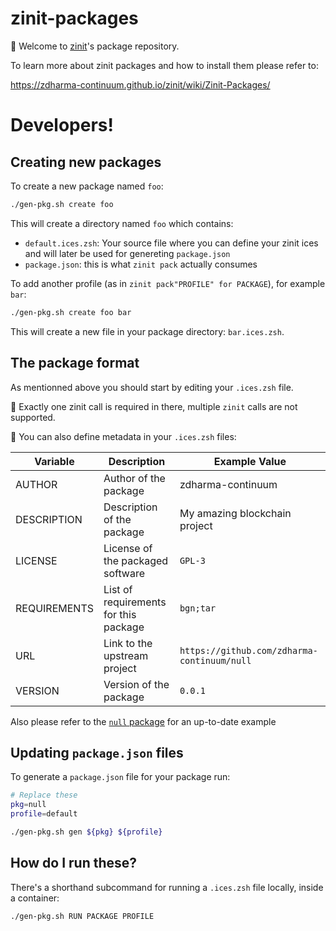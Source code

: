 # zinit-packages

🌻 Welcome to [zinit](https://github.com/zdharma-continuum/zinit)'s package
repository.

To learn more about zinit packages and how to install them please refer to:

https://zdharma-continuum.github.io/zinit/wiki/Zinit-Packages/

# Developers!

## Creating new packages

To create a new package named `foo`:

```zsh
./gen-pkg.sh create foo
```

This will create a directory named `foo` which contains:

- `default.ices.zsh`: Your source file where you can define your zinit
ices and will later be used for genereting `package.json`
- `package.json`: this is what `zinit pack` actually consumes

To add another profile (as in `zinit pack"PROFILE" for PACKAGE`), for example
`bar`:

```zsh
./gen-pkg.sh create foo bar
```

This will create a new file in your package directory: `bar.ices.zsh`.

## The package format

As mentionned above you should start by editing your `.ices.zsh` file.

📓 Exactly one zinit call is required in there, multiple `zinit` calls are not
supported.

📝 You can also define metadata in your `.ices.zsh` files:

| Variable     | Description                           | Example Value                               |
|--------------|---------------------------------------|---------------------------------------------|
| AUTHOR       | Author of the package                 | zdharma-continuum                           |
| DESCRIPTION  | Description of the package            | My amazing blockchain project               |
| LICENSE      | License of the packaged software      | `GPL-3`                                     |
| REQUIREMENTS | List of requirements for this package | `bgn;tar`                                   |
| URL          | Link to the upstream project          | `https://github.com/zdharma-continuum/null` |
| VERSION      | Version of the package                | `0.0.1`                                     |

Also please refer to the [`null` package](./null/) for an up-to-date example

## Updating `package.json` files

To generate a `package.json` file for your package run:

```zsh
# Replace these
pkg=null
profile=default

./gen-pkg.sh gen ${pkg} ${profile}
```

## How do I run these?

There's a shorthand subcommand for running a `.ices.zsh` file locally, inside a
container:

```zsh
./gen-pkg.sh RUN PACKAGE PROFILE
```

<!-- vim: set ft=markdown et ts=2 sw=2 tw=80 --!>
